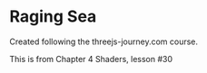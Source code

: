 # Raging Sea

Created following the threejs-journey.com course.

This is from Chapter 4 Shaders, lesson #30